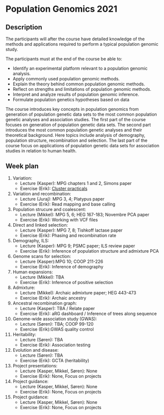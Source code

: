 # Population Genomics 2021

## Description
The participants will after the course have detailed knowledge of the methods and applications required to perform a typical population genomic study.

The participants must at the end of the course be able to:

* Identify an experimental platform relevant to a population genomic analysis.
* Apply commonly used population genomic methods.
* Explain the theory behind common population genomic methods.
* Reflect on strengths and limitations of population genomic methods.
* Interpret and analyze results of population genomic inference.
* Formulate population genetics hypotheses based on data

The course introduces key concepts in population genomics from generation of population genetic data sets to the most common population genetic analyses and association studies. The first part of the course focuses on generation of population genetic data sets. The second part introduces the most common population genetic analyses and their theoretical background. Here topics include analysis of demography, population structure, recombination and selection. The last part of the course focus on applications of population genetic data sets for association studies in relation to human health.



## Week plan	

1. Variation: 
   - Lecture (Kasper): MPG chapters 1 and 2, Simons paper		
    - Exercise (Erik): [Cluster practicals](https://github.com/kaspermunch/PopulationGenomicsCourse/tree/master/Exercises/01_cluster_practicals)
2. Variation and recombination:
    - Lecture (Juraj): MPG 3, 4; Platypus paper
    - Exercise (Erik): Read mapping and base calling
3. Population strucure and coalescent:
    - Lecture (Mikkel): MPG 5, 6; HEG 167-183; Novembre PCA paper
    - Exercise (Erik): Working with VCF files
4. Direct and linked selection:
    - Lecture (Kasper): MPG 7, 8; Tishkoff lactase paper
    - Exercise (Erik): Phasing and recombination rate	
5. Demography, ILS:
    - Lecture (Kasper): MPG 9; PSMC paper; ILS review paper
    - Exercise (Erik): Inference of population structure and admixture	PCA
6. Genome scans for selection:
    - Lecture (Kasper):MPG 10; COOP 211-226
    - Exercise (Erik): Inference of demography
7. Human expansions:
   - Lecture (Mikkel): TBA
   - Exercise (Erik): Inference of positive selection
8. Admixture:
   - Lecture (Mikkel): Archaic admixture paper; HEG 443-473
   - Exercise (Erik): Archaic ancestry	
9. Ancestral recombination graph:
    - Lecture (Kasper): TBA / Relate paper
    - Exercise (Erik): aRG dashboard / Inference of trees along sequence
10. Genome-wide association study (GWAS):
    - Lecture (Søren): TBA; COOP 99-120
    - Exercise (Erik):GWAS quality control
11. Heritability:
    - Lecture (Søren): TBA		
    - Exercise (Erik): Association testing	
12. Evolution and disease:
    - Lecture (Søren): TBA	
    - Exercise (Erik): GCTA (heritability)	
13. Project presentations:	
    - Lecture (Kasper, Mikkel, Søren): None
    - Exercise (Erik):  None, Focus on projects
14. Project guidance:	
    - Lecture (Kasper, Mikkel, Søren): None
    - Exercise (Erik):  None, Focus on projects
15. Project guidance:	
    - Lecture (Kasper, Mikkel, Søren): None
    - Exercise (Erik):  None, Focus on projects
